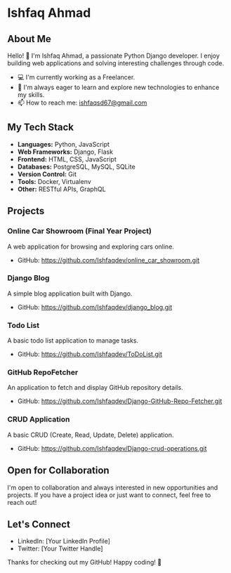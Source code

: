 # Ishfaq Ahmad

## About Me

Hello! 👋 I'm Ishfaq Ahmad, a passionate Python Django developer. I enjoy building web applications and solving interesting challenges through code.

- 💻 I'm currently working as a Freelancer.
- 🌱 I'm always eager to learn and explore new technologies to enhance my skills.
- 📫 How to reach me: ishfaqsd67@gmail.com 

## My Tech Stack

- **Languages:** Python, JavaScript
- **Web Frameworks:** Django, Flask
- **Frontend:** HTML, CSS, JavaScript
- **Databases:** PostgreSQL, MySQL, SQLite
- **Version Control:** Git
- **Tools:** Docker, Virtualenv
- **Other:** RESTful APIs, GraphQL

## Projects

### Online Car Showroom (Final Year Project)

A web application for browsing and exploring cars online.

- GitHub: https://github.com/Ishfaqdev/online_car_showroom.git

### Django Blog

A simple blog application built with Django.

- GitHub: https://github.com/Ishfaqdev/django_blog.git


### Todo List 

A basic todo list application to manage tasks.

- GitHub: https://github.com/Ishfaqdev/ToDoList.git

### GitHub RepoFetcher 

An application to fetch and display GitHub repository details.

- GitHub: https://github.com/Ishfaqdev/Django-GitHub-Repo-Fetcher.git


### CRUD Application 

A basic CRUD (Create, Read, Update, Delete) application.

- GitHub: https://github.com/Ishfaqdev/Django-crud-operations.git

## Open for Collaboration

I'm open to collaboration and always interested in new opportunities and projects. If you have a project idea or just want to connect, feel free to reach out!

## Let's Connect

- LinkedIn: [Your LinkedIn Profile]
- Twitter: [Your Twitter Handle]

Thanks for checking out my GitHub! Happy coding! 🚀
